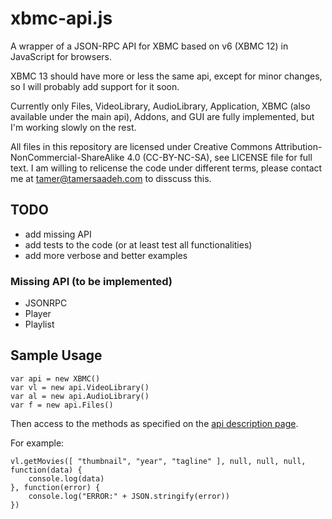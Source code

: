 # xbmc-api.js

A wrapper of a JSON-RPC API for XBMC based on v6 (XBMC 12) in JavaScript for browsers.

XBMC 13 should have more or less the same api, except for minor changes, so I will probably add support for it soon.

Currently only Files, VideoLibrary, AudioLibrary, Application, XBMC (also available under the main api), Addons, and GUI are fully implemented, but I'm working slowly on the rest.

All files in this repository are licensed under Creative Commons Attribution-NonCommercial-ShareAlike 4.0 (CC-BY-NC-SA), see LICENSE file for full text. I am willing to relicense the code under different terms, please contact me at [tamer@tamersaadeh.com](mailto://tamer@tamersaadeh.com) to disscuss this.

## TODO
* add missing API
* add tests to the code (or at least test all functionalities)
* add more verbose and better examples

### Missing API (to be implemented)
* JSONRPC
* Player
* Playlist

## Sample Usage

```
var api = new XBMC()
var vl = new api.VideoLibrary()
var al = new api.AudioLibrary()
var f = new api.Files()
```

Then access to the methods as specified on the [api description page](http://wiki.xbmc.org/index.php?title=JSON-RPC_API/v6).

For example:
```
vl.getMovies([ "thumbnail", "year", "tagline" ], null, null, null, function(data) {
	console.log(data)
}, function(error) {
	console.log("ERROR:" + JSON.stringify(error))
})
```
